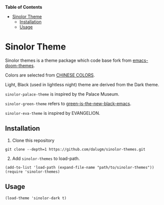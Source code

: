 <!-- markdown-toc start - Don't edit this section. Run M-x markdown-toc-refresh-toc -->
**Table of Contents**

- [Sinolor Theme](#sinolor-theme)
    - [Installation](#installation)
    - [Usage](#usage)

<!-- markdown-toc end -->

# Sinolor Theme

Sinolor themes is a theme package which code base fork from [emacs-doom-themes](https://github.com/hlissner/emacs-doom-themes "emacs-doom-themes").

Colors are selected from [CHINESE COLORS](http://zhongguose.com/ "zhongguose").

Light, Black (used in lightless night) theme are derived from the Dark theme.

`sinolor-palace-theme` is inspired by the Palace Museum.

`sinolor-green-theme` refers to [green-is-the-new-black-emacs](https://github.com/fredcamps/green-is-the-new-black-emacs "gitnb").

`sinolor-eva-theme` is inspired by EVANGELION.

## Installation

1. Clone this repository

```
git clone --depth=1 https://github.com/dalugm/sinolor-themes.git
```

2. Add `sinolor-themes` to load-path.

```elisp
(add-to-list 'load-path (expand-file-name "path/to/sinolor-themes"))
(require 'sinolor-themes)
```

## Usage

``` elisp
(load-theme 'sinolor-dark t)
```
